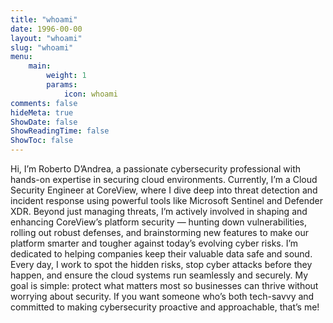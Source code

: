 ```yaml
---
title: "whoami"
date: 1996-00-00
layout: "whoami"
slug: "whoami"
menu:
    main:
        weight: 1
        params: 
            icon: whoami 
comments: false
hideMeta: true
ShowDate: false
ShowReadingTime: false
ShowToc: false
---
```


Hi, I’m Roberto D’Andrea, a passionate cybersecurity professional with hands-on expertise in securing cloud environments. Currently, I’m a Cloud Security Engineer at CoreView, where I dive deep into threat detection and incident response using powerful tools like Microsoft Sentinel and Defender XDR. Beyond just managing threats, I’m actively involved in shaping and enhancing CoreView’s platform security — hunting down vulnerabilities, rolling out robust defenses, and brainstorming new features to make our platform smarter and tougher against today’s evolving cyber risks.
I’m dedicated to helping companies keep their valuable data safe and sound. Every day, I work to spot the hidden risks, stop cyber attacks before they happen, and ensure the cloud systems run seamlessly and securely. My goal is simple: protect what matters most so businesses can thrive without worrying about security. If you want someone who’s both tech-savvy and committed to making cybersecurity proactive and approachable, that’s me!